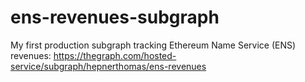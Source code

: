 # ens-revenues-subgraph

My first production subgraph tracking Ethereum Name Service (ENS) revenues: 
https://thegraph.com/hosted-service/subgraph/hepnerthomas/ens-revenues